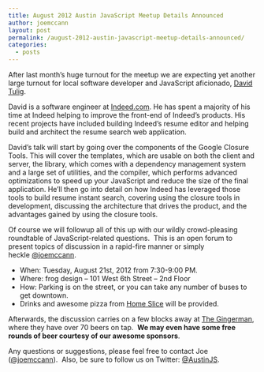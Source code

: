 ```yaml
---
title: August 2012 Austin JavaScript Meetup Details Announced
author: joemccann
layout: post
permalink: /august-2012-austin-javascript-meetup-details-announced/
categories:
  - posts
---
```

After last month&#8217;s huge turnout for the meetup we are expecting yet another large turnout for local software developer and JavaScript aficionado, [David Tulig][1].

David is a software engineer at [Indeed.com][2]. He has spent a majority of his time at Indeed helping to improve the front-end of Indeed’s products. His recent projects have included building Indeed’s resume editor and helping build and architect the resume search web application.

David&#8217;s talk will start by going over the components of the Google Closure Tools. This will cover the templates, which are usable on both the client and server, the library, which comes with a dependency management system and a large set of utilities, and the compiler, which performs advanced optimizations to speed up your JavaScript and reduce the size of the final application. He&#8217;ll then go into detail on how Indeed has leveraged those tools to build resume instant search, covering using the closure tools in development, discussing the architecture that drives the product, and the advantages gained by using the closure tools.

Of course we will followup all of this up with our wildly crowd-pleasing roundtable of JavaScript-related questions.  This is an open forum to present topics of discussion in a rapid-fire manner or simply heckle [@joemccann][3].

  * When: Tuesday, August 21st, 2012 from 7:30-9:00 PM.
  * Where: frog design – 101 West 6th Street – 2nd Floor
  * How: Parking is on the street, or you can take any number of buses to get downtown.
  * Drinks and awesome pizza from [Home Slice][4] will be provided.

Afterwards, the discussion carries on a few blocks away at [The Gingerman][5], where they have over 70 beers on tap.  **We may even have some free rounds of beer courtesy of our awesome sponsors**.

Any questions or suggestions, please feel free to contact Joe ([@joemccann][6]).  Also, be sure to follow us on Twitter: [@AustinJS][7].

 [1]: http://twitter.com/dtulig
 [2]: http://indeed.com
 [3]: http://twitter.com/joemccann
 [4]: http://www.homeslicepizza.com/
 [5]: http://gingermanpub.com/
 [6]: http://twitter.com/joemccann "Joe McCann on Twitter"
 [7]: http://twitter.com/austinjs "AustinJS on Twitter"